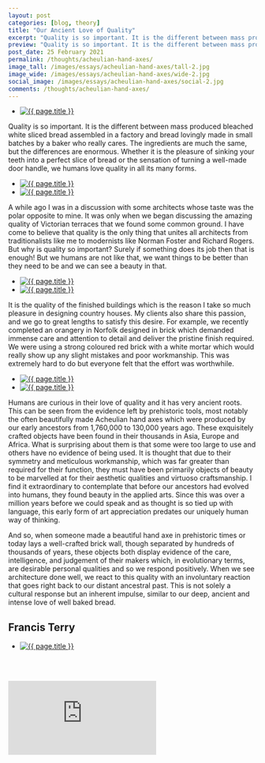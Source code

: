 ```yaml
---
layout: post
categories: [blog, theory]
title: "Our Ancient Love of Quality"
excerpt: "Quality is so important. It is the different between mass produced bleached white sliced bread assembled in a factory and bread lovingly made in small batches by a baker who really cares. The ingredients are much the same, but the differences are enormous."
preview: "Quality is so important. It is the different between mass produced bleached white sliced bread assembled in a factory and bread lovingly made in small batches by a baker who really cares. The ingredients are much the same, but the differences are enormous."
post_date: 25 February 2021
permalink: /thoughts/acheulian-hand-axes/
image_tall: /images/essays/acheulian-hand-axes/tall-2.jpg
image_wide: /images/essays/acheulian-hand-axes/wide-2.jpg
social_image: /images/essays/acheulian-hand-axes/social-2.jpg
comments: /thoughts/acheulian-hand-axes/
---
```


<ul class="list">
	<li class="full">
		<a class="fancybox" rel="group" href="/images/essays/acheulian-hand-axes/01.jpg">
			<img class="lazy" src="/images/essays/acheulian-hand-axes/social.jpg" alt="{{ page.title }}" />
		</a>
	</li>
</ul>

Quality is so important. It is the different between mass produced bleached white sliced bread assembled in a factory and bread lovingly made in small batches by a baker who really cares. The ingredients are much the same, but the differences are enormous. Whether it is the pleasure of sinking your teeth into a perfect slice of bread or the sensation of turning a well-made door handle, we humans love quality in all its many forms. 

<ul class="list">
	<li class="half">
		<a class="fancybox" rel="group" href="/images/essays/acheulian-hand-axes/02.jpg">
			<img class="lazy" src="/images/essays/acheulian-hand-axes/thumbs/02.jpg" alt="{{ page.title }}" />
		</a>
	</li>
	<li class="half">
		<a class="fancybox" rel="group" href="/images/essays/acheulian-hand-axes/03.jpg">
			<img class="lazy" src="/images/essays/acheulian-hand-axes/thumbs/03.jpg" alt="{{ page.title }}" />
		</a>
	</li>
</ul>

A while ago I was in a discussion with some architects whose taste was the polar opposite to mine. It was only when we began discussing the amazing quality of Victorian terraces that we found some common ground. I have come to believe that quality is the only thing that unites all architects from traditionalists like me to modernists like Norman Foster and Richard Rogers. But why is quality so important? Surely if something does its job then that is enough! But we humans are not like that, we want things to be better than they need to be and we can see a beauty in that. 

<ul class="list">
	<li class="half">
		<a class="fancybox" rel="group" href="/images/essays/acheulian-hand-axes/04.jpg">
			<img class="lazy" src="/images/essays/acheulian-hand-axes/thumbs/04.jpg" alt="{{ page.title }}" />
		</a>
	</li>
	<li class="half">
		<a class="fancybox" rel="group" href="/images/essays/acheulian-hand-axes/05.jpg">
			<img class="lazy" src="/images/essays/acheulian-hand-axes/thumbs/05.jpg" alt="{{ page.title }}" />
		</a>
	</li>
</ul>

It is the quality of the finished buildings which is the reason I take so much pleasure in designing country houses. My clients also share this passion, and we go to great lengths to satisfy this desire. For example, we recently completed an orangery in Norfolk designed in brick which demanded immense care and attention to detail and deliver the pristine finish required. We were using a strong coloured red brick with a white mortar which would really show up any slight mistakes and poor workmanship. This was extremely hard to do but everyone felt that the effort was worthwhile.

<ul class="list">
	<li class="half">
		<a class="fancybox" rel="group" href="/images/essays/acheulian-hand-axes/06.jpg">
			<img class="lazy" src="/images/essays/acheulian-hand-axes/06.jpg" alt="{{ page.title }}" />
		</a>
	</li>
	<li class="half">
		<a class="fancybox" rel="group" href="/images/essays/acheulian-hand-axes/07.jpg">
			<img class="lazy" src="/images/essays/acheulian-hand-axes/07.jpg" alt="{{ page.title }}" />
		</a>
	</li>
</ul>

Humans are curious in their love of quality and it has very ancient roots. This can be seen from the evidence left by prehistoric tools, most notably the often beautifully made Acheulian hand axes which were produced by our early ancestors from 1,760,000 to 130,000 years ago. These exquisitely crafted objects have been found in their thousands in Asia, Europe and Africa. What is surprising about them is that some were too large to use and others have no evidence of being used. It is thought that due to their symmetry and meticulous workmanship, which was far greater than required for their function, they must have been primarily objects of beauty to be marvelled at for their aesthetic qualities and virtuoso craftsmanship. I find it extraordinary to contemplate that before our ancestors had evolved into humans, they found beauty in the applied arts. Since this was over a million years before we could speak and as thought is so tied up with language, this early form of art appreciation predates our uniquely human way of thinking. 

And so, when someone made a beautiful hand axe in prehistoric times or today lays a well-crafted brick wall, though separated by hundreds of thousands of years, these objects both display evidence of the care, intelligence, and judgement of their makers which, in evolutionary terms, are desirable personal qualities and so we respond positively. When we see architecture done well, we react to this quality with an involuntary reaction that goes right back to our distant ancestral past. This is not solely a cultural response but an inherent impulse, similar to our deep, ancient and intense love of well baked bread.

## Francis Terry

<ul class="list">
	<li class="full">
		<a class="fancybox" rel="group" href="/images/essays/acheulian-hand-axes/08.jpg">
			<img class="lazy" src="/images/essays/acheulian-hand-axes/08.jpg" alt="{{ page.title }}" />
		</a>
	</li>
</ul>

<br/><br/>

<div class="videoWrapper">
	<iframe src="https://www.youtube.com/embed/yuM7zw1dVhE" frameborder="0" allow="autoplay; encrypted-media" allowfullscreen></iframe>
</div> 